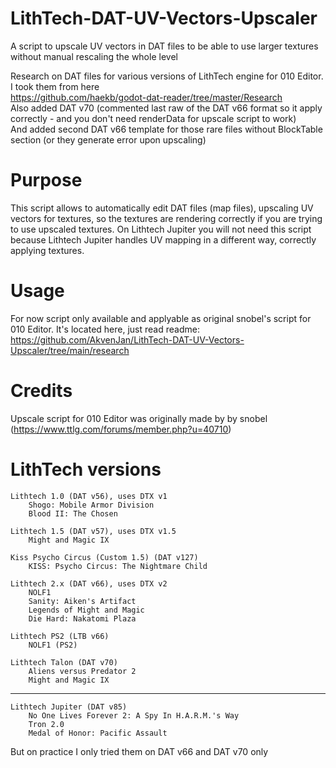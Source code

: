 # LithTech-DAT-UV-Vectors-Upscaler
A script to upscale UV vectors in DAT files to be able to use larger textures without manual rescaling the whole level

Research on DAT files for various versions of LithTech engine for 010 Editor. I took them from here  
https://github.com/haekb/godot-dat-reader/tree/master/Research  
Also added DAT v70 (commented last raw of the DAT v66 format so it apply correctly - and you don't need renderData for upscale script to work)  
And added second DAT v66 template for those rare files without BlockTable section (or they generate error upon upscaling)

# Purpose
This script allows to automatically edit DAT files (map files), upscaling UV vectors for textures, so the textures are rendering correctly if you are trying to use upscaled textures. 
On Lithtech Jupiter you will not need this script because Lithtech Jupiter handles UV mapping in a different way, correctly applying textures.

# Usage
For now script only available and applyable as original snobel's script for 010 Editor. It's located here, just read readme: 
https://github.com/AkvenJan/LithTech-DAT-UV-Vectors-Upscaler/tree/main/research

# Credits
Upscale script for 010 Editor was originally made by by snobel (https://www.ttlg.com/forums/member.php?u=40710)

# LithTech versions
    Lithtech 1.0 (DAT v56), uses DTX v1
    	Shogo: Mobile Armor Division
    	Blood II: The Chosen
    	
    Lithtech 1.5 (DAT v57), uses DTX v1.5
    	Might and Magic IX
    	
    Kiss Psycho Circus (Custom 1.5) (DAT v127)
    	KISS: Psycho Circus: The Nightmare Child 
	
    Lithtech 2.x (DAT v66), uses DTX v2
    	NOLF1
    	Sanity: Aiken's Artifact 
    	Legends of Might and Magic
    	Die Hard: Nakatomi Plaza

    Lithtech PS2 (LTB v66)
    	NOLF1 (PS2)

    Lithtech Talon (DAT v70)
    	Aliens versus Predator 2
    	Might and Magic IX 

---

    Lithtech Jupiter (DAT v85)
    	No One Lives Forever 2: A Spy In H.A.R.M.'s Way
    	Tron 2.0
    	Medal of Honor: Pacific Assault

But on practice I only tried them on DAT v66 and DAT v70 only
